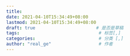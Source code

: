 ```yaml
---
title: 
date: 2021-04-10T15:34:49+08:00
lastmod: 2021-04-10T15:34:49+08:00
draft: true                       # 是否是草稿
tags:                              # 标签[,]
categories:                        # 分类 [,]
author: "real_ge"                  # 作者
---
```

